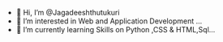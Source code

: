 - 👋 Hi, I’m @Jagadeeshthutukuri
- 👀 I’m interested in Web and Application Development ...
- 🌱 I’m currently learning  Skills on Python ,CSS & HTML,Sql...
<!---
Jagadeeshthutukuri/Jagadeeshthutukuri is a ✨ special ✨ repository because its `README.md` (this file) appears on your GitHub profile.
You can click the Preview link to take a look at your changes.
--->
